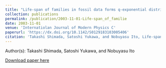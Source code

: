 ```yaml
---
title: "Life-span of families in fossil data forms q-exponential distribution,"
collection: publications
permalink: /publication/2003-11-01-Life-span_of_familie
date: 2003-11-01
venue: 'Internatiolan Journal of Modern Physics C'
paperurl: 'https://dx.doi.org/10.1142/S0129183103005406'
citation: 'Takashi Shimada, Satoshi Yukawa, and Nobuyasu Ito, Life-span of families in fossil data forms q-exponential distribution,, Internatiolan Journal of Modern Physics C, <b>14</b>, 1267, (2003)'
---
```


Author(s): Takashi Shimada, Satoshi Yukawa, and Nobuyasu Ito


<a href='https://dx.doi.org/10.1142/S0129183103005406'>Download paper here</a>
